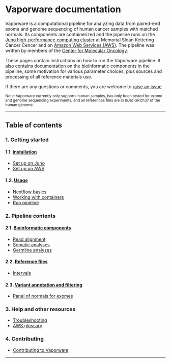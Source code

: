



# Vaporware documentation

Vaporware is a computational pipeline for analyzing data from paired-end exome and genome sequencing of human cancer samples with matched normals. Its components are containerized and the pipeline runs on the [Juno high-performance computing cluster](http://hpc.mskcc.org/) at Memorial Sloan Kettering Cancer Cencer and on [Amazon Web Services (AWS)](https://aws.amazon.com). The pipeline was written by members of the [Center for Molecular Oncology](https://cmo.mskcc.org).

These pages contain instructions on how to run the Vaporware pipeline. It also contains documentation on the bioinformatic components in the pipeline, some motivation for various parameter choices, plus sources and processing of all reference materials use. 

If there are any questions or comments, you are welcome to [raise an issue](https://github.com/mskcc/vaporware/issues/new?title=[User%20question]).

<small>Note: Vaporware currently only supports human samples, has only been tested for exome and genome sequencing experiments, and all references files are in build GRCh37 of the human genome.</small>

---

## Table of contents

### 1. Getting started

#### 1.1. [Installation](installation.md)
* [Set up on Juno](juno-setup.md)
* [Set up on AWS](aws-setup.md)

#### 1.2. [Usage](usage.md)
* [Nextflow basics](nextflow-basics.md)
* [Working with containers](working-with-containers.md)
* [Run pipeline](run-pipeline.md)

### 2. Pipeline contents

#### 2.1. [Bioinformatic components](bioinformatic-components.md)
* [Read alignment](bioinformatic-components.md#read-alignment)
* [Somatic analyses](bioinformatic-components.md#somatic-analyses)
* [Germline analyses](bioinformatic-components.md#germline-analyses)

#### 2.2. [Reference files](reference-files.md)
* [Intervals](intervals.md)

#### 2.3. [Variant annotation and filtering](variant-annotation-and-filtering.md)
* [Panel of normals for exomes](wes-panel-of-normals.md)

### 3. Help and other resources
* [Troubleshooting](troubleshooting.md)
* [AWS glossary](aws-glossary.md)

### 4. Contributing
* [Contributing to Vaporware](contributing-to-vaporware.md)
---